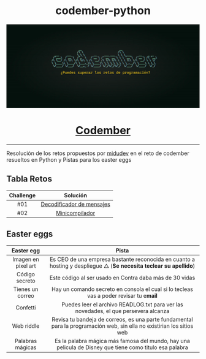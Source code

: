 <div align="center">
  <h1>codember-python</h1> 

  ![codember-banner](./assets/images/codember.webp)
  
  # [Codember](https://codember.dev)

</div>
<hr>

Resolución de los retos propuestos por [midudev](https://twitter.com/midudev) en el reto de codember resueltos en Python y Pistas para los easter eggs

## Tabla Retos

| Challenge |                                   Solución                                   |
| :-------: | :--------------------------------------------------------------------------: |
|    #01    | [Decodificador de mensajes](challenges/reto_1.py)|
|    #02    | [Minicompilador](challenges/reto_2.py)  |

## Easter eggs

| Easter egg | Pista |
|:-------: | :--------------------------------------------------------------------------: |
| Imagen en pixel art | Es CEO de una empresa bastante reconocida en cuanto a hosting y despliegue △ (**Se necesita teclear su apellido**) |
| Código secreto | Este código al ser usado en Contra daba más de 30 vidas  |
| Tienes un correo | Hay un comando secreto en consola el cual si lo tecleas vas a poder revisar tu e**mail** |
| Confetti | Puedes leer el archivo READLOG.txt para ver las novedades, el que persevera alcanza |
| Web riddle | Revisa tu bandeja de correos, es una parte fundamental para la programación web, sin ella no existirian los sitios web |
| Palabras mágicas | Es la palabra mágica más famosa del mundo, hay una pelicula de Disney que tiene como titulo esa palabra |
